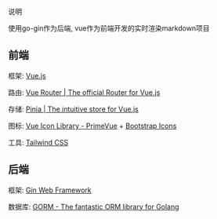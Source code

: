 说明

使用go-gin作为后端, vue作为前端开发的实时渲染markdown项目

## 前端

框架: [Vue.js](https://cn.vuejs.org/guide/introduction.html)

路由: [Vue Router | The official Router for Vue.js](https://router.vuejs.org/)

存储: [Pinia | The intuitive store for Vue.js](https://pinia.vuejs.org/)

图标: [Vue Icon Library - PrimeVue](https://primevue.org/icons/) + [Bootstrap Icons](https://icons.getbootstrap.com/#usage)

工具: [Tailwind CSS](https://tailwindcss.com/docs/installation)

## 后端

框架: [Gin Web Framework](https://gin-gonic.com/)

数据库:  [GORM - The fantastic ORM library for Golang](https://gorm.io/index.html)
